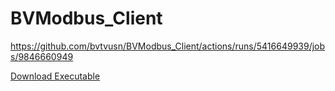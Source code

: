 # BVModbus_Client

https://github.com/bvtvusn/BVModbus_Client/actions/runs/5416649939/jobs/9846660949

[Download Executable](<[insert_download_url_here](https://github.com/bvtvusn/BVModbus_Client/suites/13963845478/artifacts/778303837)https://github.com/bvtvusn/BVModbus_Client/suites/13963845478/artifacts/778303837>)
